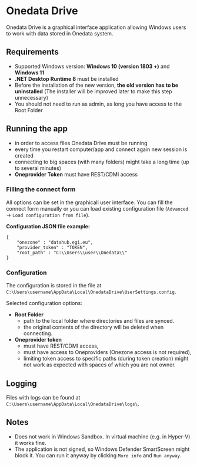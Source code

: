 # Onedata Drive

Onedata Drive is a graphical interface application allowing Windows users to work with data stored in Onedata system. 

## Requirements
- Supported Windows version: **Windows 10 (version 1803 +)** and **Windows 11**
- **.NET Desktop Runtime 8** must be installed
- Before the installation of the new version, **the old version has to be uninstalled**  (The installer will be improved later to make this step unnecessary)
- You should not need to run as admin, as long you have access to the Root Folder

## Running the app
- in order to access files Onedata Drive must be running
- every time you restart computer/app and connect again new session is created
- connecting to big spaces (with many folders) might take a long time (up to several minutes)
- **Oneprovider Token** must have REST/CDMI access

### Filling the connect form
All options can be set in the graphicall user interface. You can fill the connect form manually or you can load existing configuration file (`Advanced` -> `Load configuration from file`). 

**Configuration JSON file example:**
```
{
    "onezone" : "datahub.egi.eu",
    "provider_token" : "TOKEN",
    "root_path" : "C:\\Users\\user\\Onedata\\"
}
```

### Configuration
 The configuration is stored in the file at `C:\Users\username\AppData\Local\OnedataDrive\UserSettings.config`. 

Selected configuration options:

- **Root Folder**
    - path to the local folder where directories and files are synced.
    - the original contents of the directory will be deleted when connecting.
- **Oneprovider token**
    - must have REST/CDMI access,
    - must have access to Oneproviders (Onezone access is not required),
    - limiting token access to specific paths (during token creation) might not work as expected with spaces of which you are not owner.

## Logging
Files with logs can be found at `C:\Users\username\AppData\Local\OnedataDrive\logs\`. 


## Notes
- Does not work in Windows Sandbox. In virtual machine (e.g. in Hyper-V) it works fine.
- The application is not signed, so Windows Defender SmartScreen might block it. You can run it anyway by clicking `More info` and `Run anyway`.
